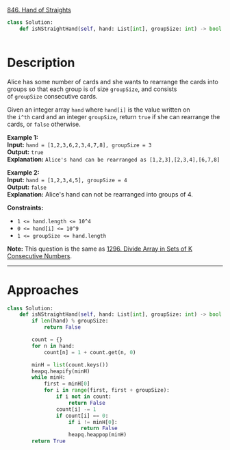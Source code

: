 [846. Hand of Straights](https://leetcode.com/problems/hand-of-straights/)

```python
class Solution:
    def isNStraightHand(self, hand: List[int], groupSize: int) -> bool:
        
```

# Description

Alice has some number of cards and she wants to rearrange the cards into groups so that each group is of size `groupSize`, and consists of `groupSize` consecutive cards.

Given an integer array `hand` where `hand[i]` is the value written on the `i^th` card and an integer `groupSize`, return `true` if she can rearrange the cards, or `false` otherwise.

**Example 1:**  
**Input:** `hand = [1,2,3,6,2,3,4,7,8], groupSize = 3`  
**Output:** `true`  
**Explanation:** `Alice's hand can be rearranged as [1,2,3],[2,3,4],[6,7,8]`

**Example 2:**  
**Input:** `hand = [1,2,3,4,5], groupSize = 4`  
**Output:** `false`  
**Explanation:** Alice's hand can not be rearranged into groups of 4.

**Constraints:**
- `1 <= hand.length <= 10^4`
- `0 <= hand[i] <= 10^9`
- `1 <= groupSize <= hand.length`

**Note:** This question is the same as [1296. Divide Array in Sets of K Consecutive Numbers](https://leetcode.com/problems/divide-array-in-sets-of-k-consecutive-numbers/).

---

# Approaches

```python
class Solution:
    def isNStraightHand(self, hand: List[int], groupSize: int) -> bool:
        if len(hand) % groupSize:
            return False

        count = {}
        for n in hand:
            count[n] = 1 + count.get(n, 0)

        minH = list(count.keys())
        heapq.heapify(minH)
        while minH:
            first = minH[0]
            for i in range(first, first + groupSize):
                if i not in count:
                    return False
                count[i] -= 1
                if count[i] == 0:
                    if i != minH[0]:
                        return False
                    heapq.heappop(minH)
        return True

```